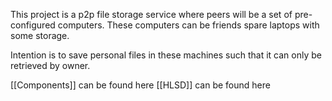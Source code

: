 This project is a p2p file storage service where peers will be a set of pre-configured computers.  These computers can be friends spare laptops with some storage.

Intention is to save personal files in these machines such that it can only be retrieved by owner. 

[[Components]] can be found here
[[HLSD]] can be found here


